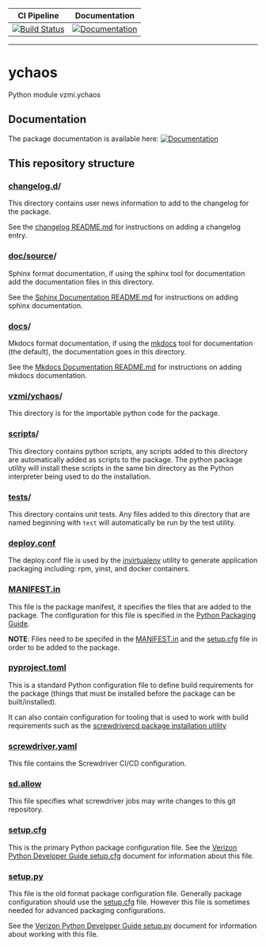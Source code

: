 
| CI Pipeline                                                                                                                   | Documentation |
| -----------                                                                                                                   | ------------- |
| [![Build Status](https://screwdriver.ouroath.com/pipelines/1041241/badge)](https://screwdriver.ouroath.com/pipelines/1041241) | [![Documentation](https://git.vzbuilders.com/pages/ssharma06/vzmi.ychaos/_images/badge_documentation_latest.svg)](https://git.vzbuilders.com/pages/ssharma06/vzmi.ychaos) |

----

# ychaos

Python module vzmi.ychaos

## Documentation

The package documentation is available here: [![Documentation](https://git.vzbuilders.com/pages/ssharma06/vzmi.ychaos/_images/badge_documentation_latest.svg)](https://git.vzbuilders.com/pages/ssharma06/vzmi.ychaos)

## This repository structure

### [changelog.d](changelog.d)/

This directory contains user news information to add to the changelog for the package.  

See the [changelog README.md](changelog.d/README.md) for instructions on adding a changelog entry.

### [doc/source](doc/source)/

Sphinx format documentation, if using the sphinx tool for documentation add the documentation files in this directory.

See the [Sphinx Documentation README.md](doc/source/README.md) for instructions on adding sphinx documentation.

### [docs](docs)/

Mkdocs format documentation, if using the [mkdocs](https://www.mkdocs.org/) tool for documentation (the default), the documentation goes in this directory.

See the [Mkdocs Documentation README.md](docs/README.md) for instructions on adding mkdocs documentation.

### [vzmi/ychaos](vzmi/ychaos)/

This directory is for the importable python code for the package.

### [scripts](scripts)/

This directory contains python scripts, any scripts added to this directory are automatically added as scripts to the
package.  The python package utility will install these scripts in the same bin directory as the Python interpreter being
used to do the installation.

### [tests](tests)/

This directory contains unit tests.  Any files added to this directory that are named beginning with `test` will automatically
be run by the test utility.

### [deploy.conf](deploy.conf)

The deploy.conf file is used by the [invirtualenv](https://github.com/yahoo/invirtualenv) utility to generate application packaging including: rpm, yinst, and docker containers.

### [MANIFEST.in](MANIFEST.in)

This file is the package manifest, it specifies the files that are added to the package.  The configuration for this file
is specified in the [Python Packaging Guide](https://packaging.python.org/guides/using-manifest-in/).

**NOTE**: Files need to be specifed in the [MANIFEST.in](MANIFEST.in) and the [setup.cfg](setup.cfg) file in order to be
added to the package.

### [pyproject.toml](pyproject.toml)

This is a standard Python configuration file to define build requirements for the package (things that must be installed before the package can be built/installed).

It can also contain configuration for tooling that is used to work with build requirements such as the [screwdrivercd package
installation utility](https://yahoo.github.io/python-screwdrivercd/Install_Dependencies/)

### [screwdriver.yaml](screwdriver.yaml)

This file contains the Screwdriver CI/CD configuration.

### [sd.allow](sd.allow)

This file specifies what screwdriver jobs may write changes to this git repository.

### [setup.cfg](setup.cfg)

This is the primary Python package configuration file.  See the [Verizon Python Developer Guide setup.cfg](https://git.vzbuilders.com/pages/developer/python-guide/faq/package_configuration_setup_cfg/) document for information about this file.

### [setup.py](setup.py)

This file is the old format package configuration file.  Generally package configuration should use the [setup.cfg](setup.cfg) file.  However this file is sometimes needed for advanced packaging configurations.

See the [Verizon Python Developer Guide setup.py](https://git.vzbuilders.com/pages/developer/python-guide/faq/package_configuration_setup_py/) document for information about working with this file.

